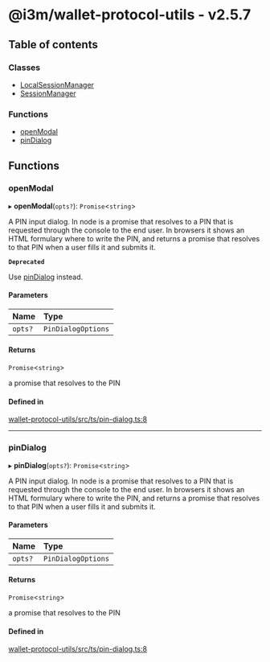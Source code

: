 # @i3m/wallet-protocol-utils - v2.5.7

## Table of contents

### Classes

- [LocalSessionManager](classes/LocalSessionManager.md)
- [SessionManager](classes/SessionManager.md)

### Functions

- [openModal](API.md#openmodal)
- [pinDialog](API.md#pindialog)

## Functions

### openModal

▸ **openModal**(`opts?`): `Promise`<`string`\>

A PIN input dialog. In node is a promise that resolves to a PIN that is requested through the console to the end user. In browsers it shows an HTML formulary where to write the PIN, and returns a promise that resolves to that PIN when a user fills it and submits it.

**`Deprecated`**

Use [pinDialog](API.md#pindialog) instead.

#### Parameters

| Name | Type |
| :------ | :------ |
| `opts?` | `PinDialogOptions` |

#### Returns

`Promise`<`string`\>

a promise that resolves to the PIN

#### Defined in

[wallet-protocol-utils/src/ts/pin-dialog.ts:8](https://gitlab.com/i3-market/code/wp3/t3.2/i3m-wallet-monorepo/-/blob/1e32caa/packages/wallet-protocol-utils/src/ts/pin-dialog.ts#L8)

___

### pinDialog

▸ **pinDialog**(`opts?`): `Promise`<`string`\>

A PIN input dialog. In node is a promise that resolves to a PIN that is requested through the console to the end user. In browsers it shows an HTML formulary where to write the PIN, and returns a promise that resolves to that PIN when a user fills it and submits it.

#### Parameters

| Name | Type |
| :------ | :------ |
| `opts?` | `PinDialogOptions` |

#### Returns

`Promise`<`string`\>

a promise that resolves to the PIN

#### Defined in

[wallet-protocol-utils/src/ts/pin-dialog.ts:8](https://gitlab.com/i3-market/code/wp3/t3.2/i3m-wallet-monorepo/-/blob/1e32caa/packages/wallet-protocol-utils/src/ts/pin-dialog.ts#L8)
